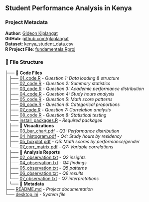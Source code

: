 ## Student Performance Analysis in Kenya

### Project Metadata
**Author**: [Gideon Kiplangat](mailto:gideonkiplangat4@gmail.com)  
**GitHub**: [github.com/gkiplangat](https://github.com/gkiplangat)  
**Dataset**: [kenya_student_data.csv](kenya_student_data.csv)  
**R Project File**: [fundamentals.Rproj](fundamentals.Rproj)

### 📁 File Structure

├── 📁 **Code Files** <br>
│   ├── [01_code.R](01_code.R) - *Question 1: Data loading & structure*  
│   ├── [02_code.R](02_code.R) - *Question 2: Summary statistics*  
│   ├── [03_code.R](03_code.R) - *Question 3: Academic performance distribution*  
│   ├── [04_code.R](04_code.R) - *Question 4: Study hours analysis*  
│   ├── [05_code.R](05_code.R) - *Question 5: Math score patterns*  
│   ├── [06_code.R](06_code.R) - *Question 6: Categorical proportions*  
│   ├── [07_code.R](07_code.R) - *Question 7: Correlation analysis*  
│   ├── [08_code.R](08_code.R) - *Question 8: Statistical testing*  
│   └── [install_packages.R](install_packages.R) - *Required packages*  
│
├── 📁 **Visualizations**  
│   ├── [03_bar_chart.pdf](03_bar_chart.pdf) - *Q3: Performance distribution*  
│   ├── [04_histogram.pdf](04_histogram.pdf) - *Q4: Study hours by residency*  
│   ├── [05_boxplot.pdf](05_boxplot.pdf) - *Q5: Math scores by performance/gender*  
│   └── [07_corr_matrix.pdf](07_corr_matrix.pdf) - *Q7: Variable correlations*  
│
├── 📁 **Analysis Reports**  
│   ├── [02_observation.txt](02_observation.txt) - *Q2 insights*  
│   ├── [04_observation.txt](04_observation.txt) - *Q4 findings*  
│   ├── [05_observation.txt](05_observation.txt) - *Q5 patterns*  
│   ├── [06_observation.txt](06_observation.txt) - *Q6 results*  
│   └── [07_observation.txt](07_observation.txt) - *Q7 interpretations*  
│
└── 📁 **Metadata**  
    ├── [README.md](README.md) - *Project documentation*  
    └── [desktop.ini](desktop.ini) - *System file*  
